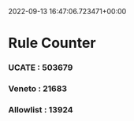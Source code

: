2022-09-13 16:47:06.723471+00:00
# Rule Counter 
 ### UCATE : 503679

 ### Veneto : 21683

 ### Allowlist : 13924